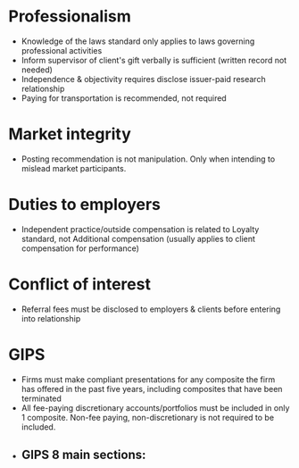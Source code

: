 # Professionalism
- Knowledge of the laws standard only applies to laws governing professional activities
- Inform supervisor of client's gift verbally is sufficient (written record not needed)
- Independence & objectivity requires disclose issuer-paid research relationship
- Paying for transportation is recommended, not required

# Market integrity
- Posting recommendation is not manipulation. Only when intending to mislead market participants.

# Duties to employers
- Independent practice/outside compensation is related to Loyalty standard,
not Additional compensation (usually applies to client compensation for performance)

# Conflict of interest
- Referral fees must be disclosed to employers & clients before entering into relationship

# GIPS
- Firms must make compliant presentations for any composite the firm has offered in the past five years,
including composites that have been terminated
- All fee-paying discretionary accounts/portfolios must be included in only 1 composite.
Non-fee paying, non-discretionary is not required to be included.
- GIPS 8 main sections:
  - 